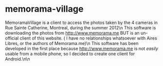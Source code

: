 memorama-village
================

MemoramaVillage is a client to access the photos taken by the 4 cameras in Rue Sainte Catherine, Montreal, during the summer 2012\n         This software is downloading the photos from http://www.memorama.me BUT is an un-official client of this website. ( I have no relationships whatsoever with Aires Libres, or the authors of Memorama.me)\n         This software has been developed in the first place because http://www.memorama.me is not *easily* usable from a mobile phone, so I decided to create one client for Android.\n\n